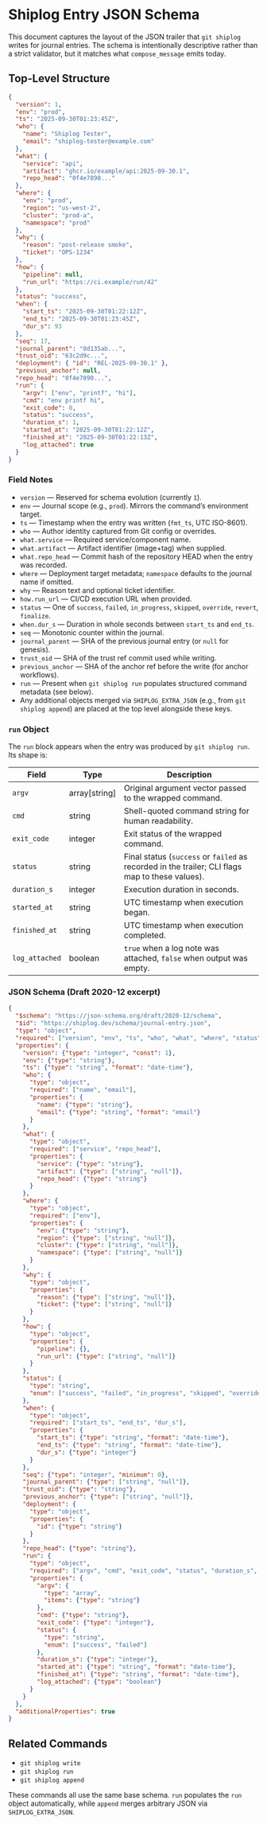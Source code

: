 # Shiplog Entry JSON Schema

This document captures the layout of the JSON trailer that `git shiplog` writes for journal entries. The schema is intentionally descriptive rather than a strict validator, but it matches what `compose_message` emits today.

## Top-Level Structure

```json
{
  "version": 1,
  "env": "prod",
  "ts": "2025-09-30T01:23:45Z",
  "who": {
    "name": "Shiplog Tester",
    "email": "shiplog-tester@example.com"
  },
  "what": {
    "service": "api",
    "artifact": "ghcr.io/example/api:2025-09-30.1",
    "repo_head": "0f4e7890..."
  },
  "where": {
    "env": "prod",
    "region": "us-west-2",
    "cluster": "prod-a",
    "namespace": "prod"
  },
  "why": {
    "reason": "post-release smoke",
    "ticket": "OPS-1234"
  },
  "how": {
    "pipeline": null,
    "run_url": "https://ci.example/run/42"
  },
  "status": "success",
  "when": {
    "start_ts": "2025-09-30T01:22:12Z",
    "end_ts": "2025-09-30T01:23:45Z",
    "dur_s": 93
  },
  "seq": 17,
  "journal_parent": "0d135ab...",
  "trust_oid": "63c2d9c...",
  "deployment": { "id": "REL-2025-09-30.1" },
  "previous_anchor": null,
  "repo_head": "0f4e7890...",
  "run": {
    "argv": ["env", "printf", "hi"],
    "cmd": "env printf hi",
    "exit_code": 0,
    "status": "success",
    "duration_s": 1,
    "started_at": "2025-09-30T01:22:12Z",
    "finished_at": "2025-09-30T01:22:13Z",
    "log_attached": true
  }
}
```

### Field Notes

- `version` — Reserved for schema evolution (currently `1`).
- `env` — Journal scope (e.g., `prod`). Mirrors the command’s environment target.
- `ts` — Timestamp when the entry was written (`fmt_ts`, UTC ISO-8601).
- `who` — Author identity captured from Git config or overrides.
- `what.service` — Required service/component name.
- `what.artifact` — Artifact identifier (image+tag) when supplied.
- `what.repo_head` — Commit hash of the repository HEAD when the entry was recorded.
- `where` — Deployment target metadata; `namespace` defaults to the journal name if omitted.
- `why` — Reason text and optional ticket identifier.
- `how.run_url` — CI/CD execution URL when provided.
- `status` — One of `success`, `failed`, `in_progress`, `skipped`, `override`, `revert`, `finalize`.
- `when.dur_s` — Duration in whole seconds between `start_ts` and `end_ts`.
- `seq` — Monotonic counter within the journal.
- `journal_parent` — SHA of the previous journal entry (or `null` for genesis).
- `trust_oid` — SHA of the trust ref commit used while writing.
- `previous_anchor` — SHA of the anchor ref before the write (for anchor workflows).
- `run` — Present when `git shiplog run` populates structured command metadata (see below).
- Any additional objects merged via `SHIPLOG_EXTRA_JSON` (e.g., from `git shiplog append`) are placed at the top level alongside these keys.

### `run` Object

The `run` block appears when the entry was produced by `git shiplog run`. Its shape is:

| Field | Type | Description |
|-------|------|-------------|
| `argv` | array[string] | Original argument vector passed to the wrapped command. |
| `cmd` | string | Shell-quoted command string for human readability. |
| `exit_code` | integer | Exit status of the wrapped command. |
| `status` | string | Final status (`success` or `failed` as recorded in the trailer; CLI flags map to these values). |
| `duration_s` | integer | Execution duration in seconds. |
| `started_at` | string | UTC timestamp when execution began. |
| `finished_at` | string | UTC timestamp when execution completed. |
| `log_attached` | boolean | `true` when a log note was attached, `false` when output was empty. |

### JSON Schema (Draft 2020-12 excerpt)

```json
{
  "$schema": "https://json-schema.org/draft/2020-12/schema",
  "$id": "https://shiplog.dev/schema/journal-entry.json",
  "type": "object",
  "required": ["version", "env", "ts", "who", "what", "where", "status", "when", "seq", "trust_oid", "repo_head"],
  "properties": {
    "version": {"type": "integer", "const": 1},
    "env": {"type": "string"},
    "ts": {"type": "string", "format": "date-time"},
    "who": {
      "type": "object",
      "required": ["name", "email"],
      "properties": {
        "name": {"type": "string"},
        "email": {"type": "string", "format": "email"}
      }
    },
    "what": {
      "type": "object",
      "required": ["service", "repo_head"],
      "properties": {
        "service": {"type": "string"},
        "artifact": {"type": ["string", "null"]},
        "repo_head": {"type": "string"}
      }
    },
    "where": {
      "type": "object",
      "required": ["env"],
      "properties": {
        "env": {"type": "string"},
        "region": {"type": ["string", "null"]},
        "cluster": {"type": ["string", "null"]},
        "namespace": {"type": ["string", "null"]}
      }
    },
    "why": {
      "type": "object",
      "properties": {
        "reason": {"type": ["string", "null"]},
        "ticket": {"type": ["string", "null"]}
      }
    },
    "how": {
      "type": "object",
      "properties": {
        "pipeline": {},
        "run_url": {"type": ["string", "null"]}
      }
    },
    "status": {
      "type": "string",
      "enum": ["success", "failed", "in_progress", "skipped", "override", "revert", "finalize"]
    },
    "when": {
      "type": "object",
      "required": ["start_ts", "end_ts", "dur_s"],
      "properties": {
        "start_ts": {"type": "string", "format": "date-time"},
        "end_ts": {"type": "string", "format": "date-time"},
        "dur_s": {"type": "integer"}
      }
    },
    "seq": {"type": "integer", "minimum": 0},
    "journal_parent": {"type": ["string", "null"]},
    "trust_oid": {"type": "string"},
    "previous_anchor": {"type": ["string", "null"]},
    "deployment": {
      "type": "object",
      "properties": {
        "id": {"type": "string"}
      }
    },
    "repo_head": {"type": "string"},
    "run": {
      "type": "object",
      "required": ["argv", "cmd", "exit_code", "status", "duration_s", "started_at", "finished_at", "log_attached"],
      "properties": {
        "argv": {
          "type": "array",
          "items": {"type": "string"}
        },
        "cmd": {"type": "string"},
        "exit_code": {"type": "integer"},
        "status": {
          "type": "string",
          "enum": ["success", "failed"]
        },
        "duration_s": {"type": "integer"},
        "started_at": {"type": "string", "format": "date-time"},
        "finished_at": {"type": "string", "format": "date-time"},
        "log_attached": {"type": "boolean"}
      }
    }
  },
  "additionalProperties": true
}
```

## Related Commands

- `git shiplog write`
- `git shiplog run`
- `git shiplog append`

These commands all use the same base schema. `run` populates the `run` object automatically, while `append` merges arbitrary JSON via `SHIPLOG_EXTRA_JSON`.
